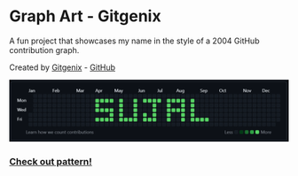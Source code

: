 # Graph Art - Gitgenix

A fun project that showcases my name in the style of a 2004 GitHub contribution graph.

Created by [Gitgenix](https://gitgenix.netlify.app) - [GitHub](https://github.com/thesujalpatel/gitgenix)

![Screenshot](screenshot.png)

### [Check out pattern!](https://github.com/thesujalpatel?tab=overview&from=2004-12-01&to=2004-12-31)
